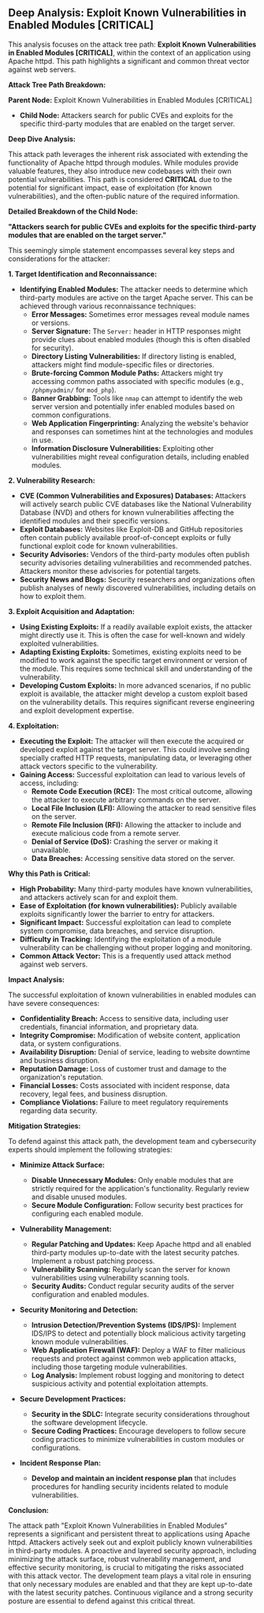 ## Deep Analysis: Exploit Known Vulnerabilities in Enabled Modules [CRITICAL]

This analysis focuses on the attack tree path: **Exploit Known Vulnerabilities in Enabled Modules [CRITICAL]**, within the context of an application using Apache httpd. This path highlights a significant and common threat vector against web servers.

**Attack Tree Path Breakdown:**

**Parent Node:** Exploit Known Vulnerabilities in Enabled Modules [CRITICAL]

* **Child Node:** Attackers search for public CVEs and exploits for the specific third-party modules that are enabled on the target server.

**Deep Dive Analysis:**

This attack path leverages the inherent risk associated with extending the functionality of Apache httpd through modules. While modules provide valuable features, they also introduce new codebases with their own potential vulnerabilities. This path is considered **CRITICAL** due to the potential for significant impact, ease of exploitation (for known vulnerabilities), and the often-public nature of the required information.

**Detailed Breakdown of the Child Node:**

**"Attackers search for public CVEs and exploits for the specific third-party modules that are enabled on the target server."**

This seemingly simple statement encompasses several key steps and considerations for the attacker:

**1. Target Identification and Reconnaissance:**

* **Identifying Enabled Modules:** The attacker needs to determine which third-party modules are active on the target Apache server. This can be achieved through various reconnaissance techniques:
    * **Error Messages:**  Sometimes error messages reveal module names or versions.
    * **Server Signature:** The `Server:` header in HTTP responses might provide clues about enabled modules (though this is often disabled for security).
    * **Directory Listing Vulnerabilities:** If directory listing is enabled, attackers might find module-specific files or directories.
    * **Brute-forcing Common Module Paths:** Attackers might try accessing common paths associated with specific modules (e.g., `/phpmyadmin/` for `mod_php`).
    * **Banner Grabbing:**  Tools like `nmap` can attempt to identify the web server version and potentially infer enabled modules based on common configurations.
    * **Web Application Fingerprinting:**  Analyzing the website's behavior and responses can sometimes hint at the technologies and modules in use.
    * **Information Disclosure Vulnerabilities:**  Exploiting other vulnerabilities might reveal configuration details, including enabled modules.

**2. Vulnerability Research:**

* **CVE (Common Vulnerabilities and Exposures) Databases:** Attackers will actively search public CVE databases like the National Vulnerability Database (NVD) and others for known vulnerabilities affecting the identified modules and their specific versions.
* **Exploit Databases:**  Websites like Exploit-DB and GitHub repositories often contain publicly available proof-of-concept exploits or fully functional exploit code for known vulnerabilities.
* **Security Advisories:**  Vendors of the third-party modules often publish security advisories detailing vulnerabilities and recommended patches. Attackers monitor these advisories for potential targets.
* **Security News and Blogs:**  Security researchers and organizations often publish analyses of newly discovered vulnerabilities, including details on how to exploit them.

**3. Exploit Acquisition and Adaptation:**

* **Using Existing Exploits:** If a readily available exploit exists, the attacker might directly use it. This is often the case for well-known and widely exploited vulnerabilities.
* **Adapting Existing Exploits:**  Sometimes, existing exploits need to be modified to work against the specific target environment or version of the module. This requires some technical skill and understanding of the vulnerability.
* **Developing Custom Exploits:** In more advanced scenarios, if no public exploit is available, the attacker might develop a custom exploit based on the vulnerability details. This requires significant reverse engineering and exploit development expertise.

**4. Exploitation:**

* **Executing the Exploit:** The attacker will then execute the acquired or developed exploit against the target server. This could involve sending specially crafted HTTP requests, manipulating data, or leveraging other attack vectors specific to the vulnerability.
* **Gaining Access:** Successful exploitation can lead to various levels of access, including:
    * **Remote Code Execution (RCE):** The most critical outcome, allowing the attacker to execute arbitrary commands on the server.
    * **Local File Inclusion (LFI):** Allowing the attacker to read sensitive files on the server.
    * **Remote File Inclusion (RFI):** Allowing the attacker to include and execute malicious code from a remote server.
    * **Denial of Service (DoS):** Crashing the server or making it unavailable.
    * **Data Breaches:**  Accessing sensitive data stored on the server.

**Why this Path is Critical:**

* **High Probability:** Many third-party modules have known vulnerabilities, and attackers actively scan for and exploit them.
* **Ease of Exploitation (for known vulnerabilities):** Publicly available exploits significantly lower the barrier to entry for attackers.
* **Significant Impact:** Successful exploitation can lead to complete system compromise, data breaches, and service disruption.
* **Difficulty in Tracking:** Identifying the exploitation of a module vulnerability can be challenging without proper logging and monitoring.
* **Common Attack Vector:** This is a frequently used attack method against web servers.

**Impact Analysis:**

The successful exploitation of known vulnerabilities in enabled modules can have severe consequences:

* **Confidentiality Breach:** Access to sensitive data, including user credentials, financial information, and proprietary data.
* **Integrity Compromise:** Modification of website content, application data, or system configurations.
* **Availability Disruption:** Denial of service, leading to website downtime and business disruption.
* **Reputation Damage:** Loss of customer trust and damage to the organization's reputation.
* **Financial Losses:** Costs associated with incident response, data recovery, legal fees, and business disruption.
* **Compliance Violations:** Failure to meet regulatory requirements regarding data security.

**Mitigation Strategies:**

To defend against this attack path, the development team and cybersecurity experts should implement the following strategies:

* **Minimize Attack Surface:**
    * **Disable Unnecessary Modules:** Only enable modules that are strictly required for the application's functionality. Regularly review and disable unused modules.
    * **Secure Module Configuration:** Follow security best practices for configuring each enabled module.

* **Vulnerability Management:**
    * **Regular Patching and Updates:**  Keep Apache httpd and all enabled third-party modules up-to-date with the latest security patches. Implement a robust patching process.
    * **Vulnerability Scanning:** Regularly scan the server for known vulnerabilities using vulnerability scanning tools.
    * **Security Audits:** Conduct regular security audits of the server configuration and enabled modules.

* **Security Monitoring and Detection:**
    * **Intrusion Detection/Prevention Systems (IDS/IPS):** Implement IDS/IPS to detect and potentially block malicious activity targeting known module vulnerabilities.
    * **Web Application Firewall (WAF):** Deploy a WAF to filter malicious requests and protect against common web application attacks, including those targeting module vulnerabilities.
    * **Log Analysis:** Implement robust logging and monitoring to detect suspicious activity and potential exploitation attempts.

* **Secure Development Practices:**
    * **Security in the SDLC:** Integrate security considerations throughout the software development lifecycle.
    * **Secure Coding Practices:** Encourage developers to follow secure coding practices to minimize vulnerabilities in custom modules or configurations.

* **Incident Response Plan:**
    * **Develop and maintain an incident response plan** that includes procedures for handling security incidents related to module vulnerabilities.

**Conclusion:**

The attack path "Exploit Known Vulnerabilities in Enabled Modules" represents a significant and persistent threat to applications using Apache httpd. Attackers actively seek out and exploit publicly known vulnerabilities in third-party modules. A proactive and layered security approach, including minimizing the attack surface, robust vulnerability management, and effective security monitoring, is crucial to mitigating the risks associated with this attack vector. The development team plays a vital role in ensuring that only necessary modules are enabled and that they are kept up-to-date with the latest security patches. Continuous vigilance and a strong security posture are essential to defend against this critical threat.
